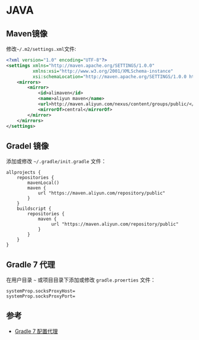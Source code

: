 # JAVA

## Maven镜像

修改`~/.m2/settings.xml`文件:

```xml
<?xml version="1.0" encoding="UTF-8"?>
<settings xmlns="http://maven.apache.org/SETTINGS/1.0.0"
          xmlns:xsi="http://www.w3.org/2001/XMLSchema-instance"
          xsi:schemaLocation="http://maven.apache.org/SETTINGS/1.0.0 http://maven.apache.org/xsd/settings-1.0.0.xsd">
    <mirrors>
        <mirror>
            <id>alimaven</id>
            <name>aliyun maven</name>
            <url>http://maven.aliyun.com/nexus/content/groups/public/</url>
            <mirrorOf>central</mirrorOf>
        </mirror>
    </mirrors>
</settings>
```

## Gradel 镜像

添加或修改 `~/.gradle/init.gradle` 文件：

```
allprojects {
    repositories {
        mavenLocal()
        maven {
            url "https://maven.aliyun.com/repository/public"
        }
    }
    buildscript {
        repositories {
            maven {
                 url "https://maven.aliyun.com/repository/public"
            }
        }
    }
}
```

## Gradle 7 代理

在用户目录 `~` 或项目目录下添加或修改 `gradle.proerties` 文件：

```
systemProp.socksProxyHost=
systemProp.socksProxyPort=
```

## 参考

- [Gradle 7 配置代理](https://docs.gradle.org/7.0/userguide/build_environment.html#sec:accessing_the_web_via_a_proxy)
